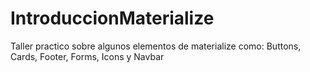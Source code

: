 # IntroduccionMaterialize
Taller practico sobre algunos elementos de materialize como: Buttons, Cards, Footer, Forms, Icons y Navbar
